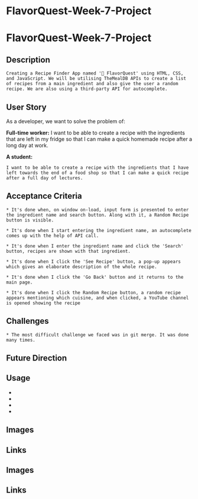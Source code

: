 # FlavorQuest-Week-7-Project

# FlavorQuest-Week-7-Project

## Description 

    Creating a Recipe Finder App named '🥘 FlavorQuest' using HTML, CSS, and JavaScript. We will be utilising TheMealDB APIs to create a list of recipes from a main ingredient and also give the user a random recipe. We are also using a third-party API for autocomplete.

## User Story

As a developer, we want to solve the problem of:

**Full-time worker:**
    I want to be able to create a recipe with the ingredients that are left in my fridge so that I can make a quick homemade recipe after a long day at work.

**A student:**

    I want to be able to create a recipe with the ingredients that I have left towards the end of a food shop so that I can make a quick recipe after a full day of lectures.




## Acceptance Criteria

    * It's done when, on window on-load, input form is presented to enter the ingredient name and search button. Along with it, a Random Recipe button is visible.

    * It's done when I start entering the ingredient name, an autocomplete comes up with the help of API call.

    * It's done when I enter the ingredient name and click the 'Search' button, recipes are shown with that ingredient.

    * It's done when I click the 'See Recipe' button, a pop-up appears which gives an elaborate description of the whole recipe.

    * It's done when I click the 'Go Back' button and it returns to the main page.

    * It's done when I click the Random Recipe button, a random recipe appears mentioning which cuisine, and when clicked, a YouTube channel is opened showing the recipe

## Challenges

    * The most difficult challenge we faced was in git merge. It was done many times.

## Future Direction






## Usage 

* 
* 
* 
* 


## Images 



## Links 



## Images 



## Links 

